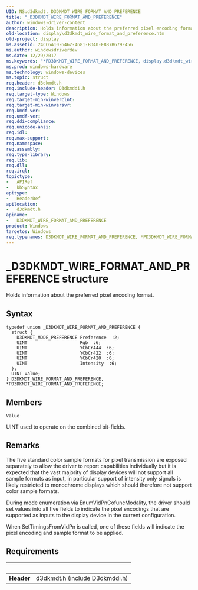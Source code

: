 ```yaml
---
UID: NS:d3dkmdt._D3DKMDT_WIRE_FORMAT_AND_PREFERENCE
title: "_D3DKMDT_WIRE_FORMAT_AND_PREFERENCE"
author: windows-driver-content
description: Holds information about the preferred pixel encoding format.
old-location: display\d3dkmdt_wire_format_and_preference.htm
old-project: display
ms.assetid: 24CC6A10-6462-4681-B340-E887B679F456
ms.author: windowsdriverdev
ms.date: 12/29/2017
ms.keywords: "*PD3DKMDT_WIRE_FORMAT_AND_PREFERENCE, display.d3dkmdt_wire_format_and_preference, _D3DKMDT_WIRE_FORMAT_AND_PREFERENCE, d3dkmdt/PD3DKMDT_WIRE_FORMAT_AND_PREFERENCE, PD3DKMDT_WIRE_FORMAT_AND_PREFERENCE union pointer [Display Devices], D3DKMDT_WIRE_FORMAT_AND_PREFERENCE, d3dkmdt/D3DKMDT_WIRE_FORMAT_AND_PREFERENCE, PD3DKMDT_WIRE_FORMAT_AND_PREFERENCE, D3DKMDT_WIRE_FORMAT_AND_PREFERENCE union [Display Devices]"
ms.prod: windows-hardware
ms.technology: windows-devices
ms.topic: struct
req.header: d3dkmdt.h
req.include-header: D3dkmddi.h
req.target-type: Windows
req.target-min-winverclnt: 
req.target-min-winversvr: 
req.kmdf-ver: 
req.umdf-ver: 
req.ddi-compliance: 
req.unicode-ansi: 
req.idl: 
req.max-support: 
req.namespace: 
req.assembly: 
req.type-library: 
req.lib: 
req.dll: 
req.irql: 
topictype:
-	APIRef
-	kbSyntax
apitype:
-	HeaderDef
apilocation:
-	d3dkmdt.h
apiname:
-	D3DKMDT_WIRE_FORMAT_AND_PREFERENCE
product: Windows
targetos: Windows
req.typenames: D3DKMDT_WIRE_FORMAT_AND_PREFERENCE, *PD3DKMDT_WIRE_FORMAT_AND_PREFERENCE
---
```


# _D3DKMDT_WIRE_FORMAT_AND_PREFERENCE structure
Holds information about the preferred pixel encoding format.

## Syntax
````
typedef union _D3DKMDT_WIRE_FORMAT_AND_PREFERENCE {
  struct {
    D3DKMDT_MODE_PREFERENCE Preference  :2;
    UINT                    Rgb  :6;
    UINT                    YCbCr444  :6;
    UINT                    YCbCr422  :6;
    UINT                    YCbCr420  :6;
    UINT                    Intensity  :6;
  };
  UINT Value;
} D3DKMDT_WIRE_FORMAT_AND_PREFERENCE, *PD3DKMDT_WIRE_FORMAT_AND_PREFERENCE;
````

## Members


`Value`

UINT used to operate on the combined bit-fields.

## Remarks
The five standard color sample formats for pixel transmission are exposed separately to allow the driver to report capabilities individually but it is expected that the vast majority of display devices will not support all sample formats as input, in particular support of intensity only signals is likely restricted to monochrome displays which should therefore not support color sample formats.

During mode enumeration via EnumVidPnCofuncModality, the driver should set values into all five fields to indicate the pixel encodings that are supported as inputs to the display device in the current configuration.

When SetTimingsFromVidPn is called, one of these fields will indicate the pixel encoding and sample format to be applied.

## Requirements
| &nbsp; | &nbsp; |
| ---- |:---- |
| **Header** | d3dkmdt.h (include D3dkmddi.h) |
